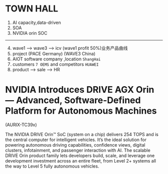 # TOWN HALL
1. AI capacity,data-driven
2. SOA
3. NVIDIA orin SOC
---
4. wave1 --> wave3 --> icv  (wave1 profit 50%)业务产品曲线
5. project (PACE Germany) (WAVE3 China)
6. AIOT software company ,location `ShangHai`
7. customers `7 OEMS` and competitors `HUAWEI`
8. product --> sale --> HR

# NVIDIA Introduces DRIVE AGX Orin — Advanced, Software-Defined Platform for Autonomous Machines 
(AURIX-TC39x)

The NVIDIA DRIVE Orin™ SoC (system on a chip) delivers 254 TOPS and is the central computer for intelligent vehicles. It’s the ideal solution for powering autonomous driving capabilities, confidence views, digital clusters, infotainment, and passenger interaction with AI. The scalable DRIVE Orin product family lets developers build, scale, and leverage one development investment across an entire fleet, from Level 2+ systems all the way to Level 5 fully autonomous vehicles.

